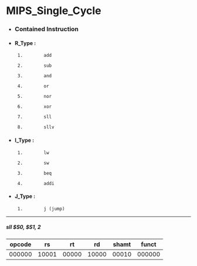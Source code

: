 # MIPS_Single_Cycle


- ###    Contained Instruction

- ####   R_Type :

       1.        add       

       2.        sub       

       3.        and      

       4.        or

       5.        nor       

       6.        xor 

       7.        sll     

       8.        sllv

- ####   I_Type :

       1.        lw

       2.        sw    

       3.        beq  

       4.        addi 

- ####   J_Type :

       1.        j (jump)


_______________________________

 ##### sll $S0, $S1, 2 

|opcode |  rs |  rt |  rd |shamt | funct |
|---|---|---|---|---|---|
|000000 |10001|00000|10000|00010 |000000 |






